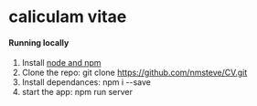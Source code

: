# caliculam vitae

#### Running locally
1. Install  <a href="https://nodejs.org/">node and npm </a>
2. Clone the repo: git clone https://github.com/nmsteve/CV.git
3. Install dependances: npm i --save
4. start the app: npm run server
